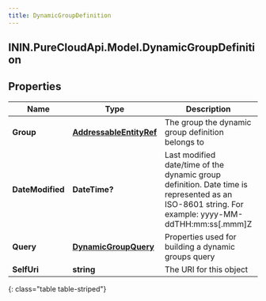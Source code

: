 ```yaml
---
title: DynamicGroupDefinition
---
```

## ININ.PureCloudApi.Model.DynamicGroupDefinition

## Properties

|Name | Type | Description | Notes|
|------------ | ------------- | ------------- | -------------|
| **Group** | [**AddressableEntityRef**](AddressableEntityRef.html) | The group the dynamic group definition belongs to | |
| **DateModified** | **DateTime?** | Last modified date/time of the dynamic group definition. Date time is represented as an ISO-8601 string. For example: yyyy-MM-ddTHH:mm:ss[.mmm]Z | |
| **Query** | [**DynamicGroupQuery**](DynamicGroupQuery.html) | Properties used for building a dynamic groups query | |
| **SelfUri** | **string** | The URI for this object | [optional] |
{: class="table table-striped"}


